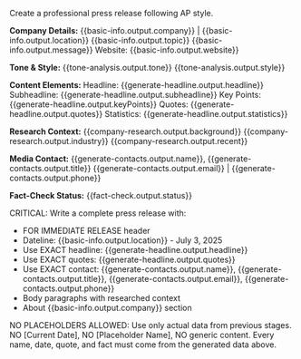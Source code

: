 Create a professional press release following AP style.

**Company Details:**
{{basic-info.output.company}} | {{basic-info.output.location}}
{{basic-info.output.topic}}
{{basic-info.output.message}}
Website: {{basic-info.output.website}}

**Tone & Style:**
{{tone-analysis.output.tone}}
{{tone-analysis.output.style}}

**Content Elements:**
Headline: {{generate-headline.output.headline}}
Subheadline: {{generate-headline.output.subheadline}}
Key Points: {{generate-headline.output.keyPoints}}
Quotes: {{generate-headline.output.quotes}}
Statistics: {{generate-headline.output.statistics}}

**Research Context:**
{{company-research.output.background}}
{{company-research.output.industry}}
{{company-research.output.recent}}

**Media Contact:**
{{generate-contacts.output.name}}, {{generate-contacts.output.title}}
{{generate-contacts.output.email}} | {{generate-contacts.output.phone}}

**Fact-Check Status:** {{fact-check.output.status}}

CRITICAL: Write a complete press release with:
- FOR IMMEDIATE RELEASE header
- Dateline: {{basic-info.output.location}} - July 3, 2025
- Use EXACT headline: {{generate-headline.output.headline}}
- Use EXACT quotes: {{generate-headline.output.quotes}}
- Use EXACT contact: {{generate-contacts.output.name}}, {{generate-contacts.output.title}}, {{generate-contacts.output.email}}, {{generate-contacts.output.phone}}
- Body paragraphs with researched context
- About {{basic-info.output.company}} section

NO PLACEHOLDERS ALLOWED: Use only actual data from previous stages. NO [Current Date], NO [Placeholder Name], NO generic content. Every name, date, quote, and fact must come from the generated data above. 